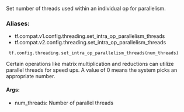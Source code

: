 Set number of threads used within an individual op for parallelism.
### Aliases:
- tf.compat.v1.config.threading.set_intra_op_parallelism_threads
- tf.compat.v2.config.threading.set_intra_op_parallelism_threads

```
 tf.config.threading.set_intra_op_parallelism_threads(num_threads)
```
Certain operations like matrix multiplication and reductions can utilize parallel threads for speed ups. A value of 0 means the system picks an appropriate number.
#### Args:
- num_threads: Number of parallel threads
